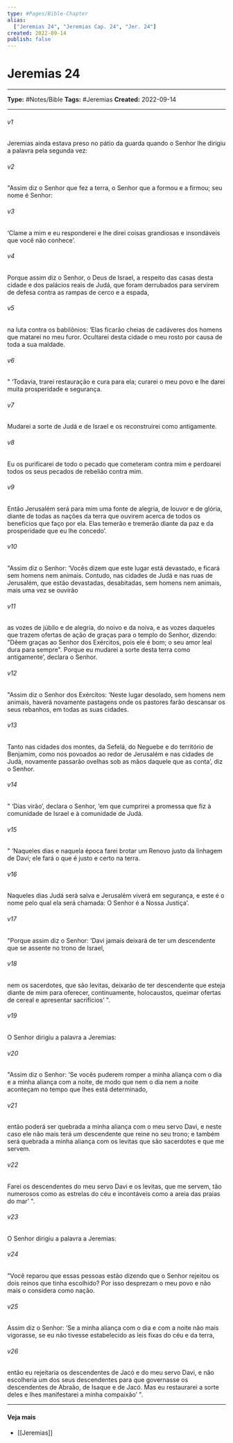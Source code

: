 ```yaml
---
type: #Pages/Bible-Chapter
alias:
  ["Jeremias 24", "Jeremias Cap. 24", "Jer. 24"]
created: 2022-09-14
publish: false
---
```


# Jeremias 24

---

**Type:** #Notes/Bible
**Tags:** #Jeremias
**Created:** 2022-09-14

---

###### v1
Jeremias ainda estava preso no pátio da guarda quando o Senhor lhe dirigiu a palavra pela segunda vez:
###### v2
"Assim diz o Senhor que fez a terra, o Senhor que a formou e a firmou; seu nome é Senhor:
###### v3
‘Clame a mim e eu responderei e lhe direi coisas grandiosas e insondáveis que você não conhece’.
###### v4
Porque assim diz o Senhor, o Deus de Israel, a respeito das casas desta cidade e dos palácios reais de Judá, que foram derrubados para servirem de defesa contra as rampas de cerco e a espada,
###### v5
na luta contra os babilônios: ‘Elas ficarão cheias de cadáveres dos homens que matarei no meu furor. Ocultarei desta cidade o meu rosto por causa de toda a sua maldade.
###### v6
" ‘Todavia, trarei restauração e cura para ela; curarei o meu povo e lhe darei muita prosperidade e segurança.
###### v7
Mudarei a sorte de Judá e de Israel e os reconstruirei como antigamente.
###### v8
Eu os purificarei de todo o pecado que cometeram contra mim e perdoarei todos os seus pecados de rebelião contra mim.
###### v9
Então Jerusalém será para mim uma fonte de alegria, de louvor e de glória, diante de todas as nações da terra que ouvirem acerca de todos os benefícios que faço por ela. Elas temerão e tremerão diante da paz e da prosperidade que eu lhe concedo’.
###### v10
"Assim diz o Senhor: ‘Vocês dizem que este lugar está devastado, e ficará sem homens nem animais. Contudo, nas cidades de Judá e nas ruas de Jerusalém, que estão devastadas, desabitadas, sem homens nem animais, mais uma vez se ouvirão
###### v11
as vozes de júbilo e de alegria, do noivo e da noiva, e as vozes daqueles que trazem ofertas de ação de graças para o templo do Senhor, dizendo: "Dêem graças ao Senhor dos Exércitos, pois ele é bom; o seu amor leal dura para sempre". Porque eu mudarei a sorte desta terra como antigamente’, declara o Senhor.
###### v12
"Assim diz o Senhor dos Exércitos: ‘Neste lugar desolado, sem homens nem animais, haverá novamente pastagens onde os pastores farão descansar os seus rebanhos, em todas as suas cidades.
###### v13
Tanto nas cidades dos montes, da Sefelá, do Neguebe e do território de Benjamim, como nos povoados ao redor de Jerusalém e nas cidades de Judá, novamente passarão ovelhas sob as mãos daquele que as conta’, diz o Senhor.
###### v14
" ‘Dias virão’, declara o Senhor, ‘em que cumprirei a promessa que fiz à comunidade de Israel e à comunidade de Judá.
###### v15
" ‘Naqueles dias e naquela época farei brotar um Renovo justo da linhagem de Davi; ele fará o que é justo e certo na terra.
###### v16
Naqueles dias Judá será salva e Jerusalém viverá em segurança, e este é o nome pelo qual ela será chamada: O Senhor é a Nossa Justiça’.
###### v17
"Porque assim diz o Senhor: ‘Davi jamais deixará de ter um descendente que se assente no trono de Israel,
###### v18
nem os sacerdotes, que são levitas, deixarão de ter descendente que esteja diante de mim para oferecer, continuamente, holocaustos, queimar ofertas de cereal e apresentar sacrifícios’ ".
###### v19
O Senhor dirigiu a palavra a Jeremias:
###### v20
"Assim diz o Senhor: ‘Se vocês puderem romper a minha aliança com o dia e a minha aliança com a noite, de modo que nem o dia nem a noite aconteçam no tempo que lhes está determinado,
###### v21
então poderá ser quebrada a minha aliança com o meu servo Davi, e neste caso ele não mais terá um descendente que reine no seu trono; e também será quebrada a minha aliança com os levitas que são sacerdotes e que me servem.
###### v22
Farei os descendentes do meu servo Davi e os levitas, que me servem, tão numerosos como as estrelas do céu e incontáveis como a areia das praias do mar’ ".
###### v23
O Senhor dirigiu a palavra a Jeremias:
###### v24
"Você reparou que essas pessoas estão dizendo que o Senhor rejeitou os dois reinos que tinha escolhido? Por isso desprezam o meu povo e não mais o considera como nação.
###### v25
Assim diz o Senhor: ‘Se a minha aliança com o dia e com a noite não mais vigorasse, se eu não tivesse estabelecido as leis fixas do céu e da terra,
###### v26
então eu rejeitaria os descendentes de Jacó e do meu servo Davi, e não escolheria um dos seus descendentes para que governasse os descendentes de Abraão, de Isaque e de Jacó. Mas eu restaurarei a sorte deles e lhes manifestarei a minha compaixão’ ".


---

#### Veja mais

- [[Jeremias]]
